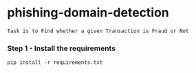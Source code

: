 # phishing-domain-detection
```
Task is to Find whether a given Transaction is Fraud or Not
```
### Step 1 - Install the requirements
```
pip install -r requirements.txt
```
